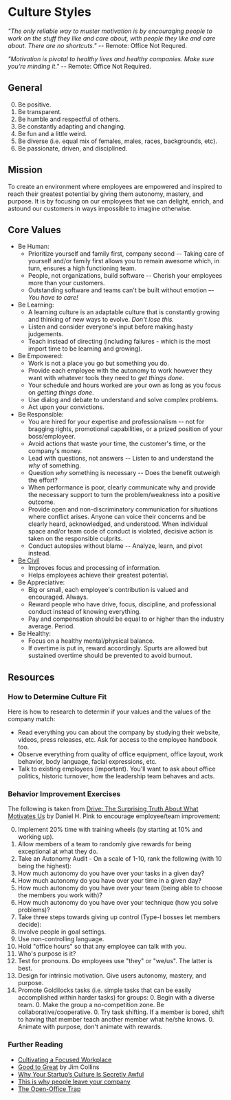 # Culture Styles

*"The only reliable way to muster motivation is by encouraging people to work on the stuff they like
and care about, with people they like and care about. There are no shortcuts."* -- Remote: Office
Not Requred.

*"Motivation is pivotal to healthy lives and healthy companies. Make sure you’re minding it."*
-- Remote: Office Not Required.

## General

0. Be positive.
0. Be transparent.
0. Be humble and respectful of others.
0. Be constantly adapting and changing.
0. Be fun and a little weird.
0. Be diverse (i.e. equal mix of females, males, races, backgrounds, etc).
0. Be passionate, driven, and disciplined.

## Mission

To create an environment where employees are empowered and inspired to reach their greatest
potential by giving them autonomy, mastery, and purpose. It is by focusing on our employees that we
can delight, enrich, and astound our customers in ways impossible to imagine otherwise.

## Core Values

- Be Human:
  - Prioritize yourself and family first, company second -- Taking care of yourself and/or family
    first allows you to remain awesome which, in turn, ensures a high functioning team.
  - People, not organizations, build software -- Cherish your employees more than your customers.
  - Outstanding software and teams can't be built without emotion –- *You have to care!*
- Be Learning:
  - A learning culture is an adaptable culture that is constantly growing and thinking of new ways
    to evolve. *Don't lose this.*
  - Listen and consider everyone's input before making hasty judgements.
  - Teach instead of directing (including failures - which is the most import time to be learning
    and growing).
- Be Empowered:
  - Work is not a place you go but something you do.
  - Provide each employee with the autonomy to work however they want with whatever tools they need
    to *get things done*.
  - Your schedule and hours worked are your own as long as you focus on *getting things done*.
  - Use dialog and debate to understand and solve complex problems.
  - Act upon your convictions.
- Be Responsible:
  - You are hired for your expertise and professionalism -- not for bragging rights, promotional
    capabilities, or a prized position of your boss/employeer.
  - Avoid actions that waste your time, the customer's time, or the company's money.
  - Lead with questions, not answers -- Listen to and understand the *why* of something.
  - Question *why* something is necessary -- Does the benefit outweigh the effort?
  - When performance is poor, clearly communicate why and provide the necessary support to turn the
    problem/weakness into a positive outcome.
  - Provide open and non-discriminatory communication for situations where conflict arises. Anyone
    can voice their concerns and be clearly heard, acknowledged, and understood. When individual
    space and/or team code of conduct is violated, decisive action is taken on the responsible
    culprits.
  - Conduct autopsies without blame -- Analyze, learn, and pivot instead.
- [Be Civil](https://rework.withgoogle.com/blog/how-incivility-shuts-down-our-brains-at-work)
  - Improves focus and processing of information.
  - Helps employees achieve their greatest potential.
- Be Appreciative:
  - Big or small, each employee's contribution is valued and encouraged. Always.
  - Reward people who have drive, focus, discipline, and professional conduct instead of knowing
    everything.
  - Pay and compensation should be equal to or higher than the industry average. Period.
- Be Healthy:
  - Focus on a healthy mental/physical balance.
  - If overtime is put in, reward accordingly. Spurts are allowed but sustained overtime should be
    prevented to avoid burnout.

## Resources

### How to Determine Culture Fit

Here is how to research to determin if your values and the values of the company match:

- Read everything you can about the company by studying their website, videos, press releases, etc.
  Ask for access to the employee handbook too.
- Observe everything from quality of office equipment, office layout, work behavior, body language,
  facial expressions, etc.
- Talk to existing employees (important). You'll want to ask about office politics, historic
  turnover, how the leadership team behaves and acts.

### Behavior Improvement Exercises

The following is taken from [Drive: The Surprising Truth About What Motivates Us](http://www.amazon.com/Drive-Surprising-Truth-About-Motivates/dp/1594484805/ref=sr_1_1?ie=UTF8&qid=1375569191&sr=8-1&keywords=Drive)
by Daniel H. Pink to encourage employee/team improvement:

0. Implement 20% time with training wheels (by starting at 10% and working up).
0. Allow members of a team to randomly give rewards for being exceptional at what they do.
0. Take an Autonomy Audit - On a scale of 1-10, rank the following (with 10 being the highest):
  0. How much autonomy do you have over your tasks in a given day?
  0. How much autonomy do you have over your time in a given day?
  0. How much autonomy do you have over your team (being able to choose the members you work with)?
  0. How much autonomy do you have over your technique (how you solve problems)?
0. Take three steps towards giving up control (Type-I bosses let members decide):
  0. Involve people in goal settings.
  0. Use non-controlling language.
  0. Hold "office hours" so that any employee can talk with you.
  0. Who's purpose is it?
  0. Test for pronouns. Do employees use "they" or "we/us". The latter is best.
  0. Design for intrinsic motivation. Give users autonomy, mastery, and purpose.
  0. Promote Goldilocks tasks (i.e. simple tasks that can be easily accomplished within harder
     tasks) for groups:
    0. Begin with a diverse team.
    0. Make the group a no-competition zone. Be collaborative/cooperative.
    0. Try task shifting. If a member is bored, shift to having that member teach another member
       what he/she knows.
    0. Animate with purpose, don't animate with rewards.

### Further Reading

- [Cultivating a Focused Workplace](http://www.huffingtonpost.com/dan-goleman/cultivating-a-focused-wor_b_4645944.html)
- [Good to Great](http://www.amazon.com/Good-Great-Companies-Leap-Others/dp/0066620996/ref=tmm_hrd_title_0?_encoding=UTF8&sr=8-1&qid=1375567924) by Jim Collins
- [Why Your Startup’s Culture Is Secretly Awful](http://www.fastcolabs.com/3016238/why-your-startups-culture-is-secretly-awful)
- [This is why people leave your company](http://qz.com/287876/this-is-why-people-leave-your-company)
- [The Open-Office Trap](http://www.newyorker.com/online/blogs/currency/2014/01/the-open-office-trap.html)
